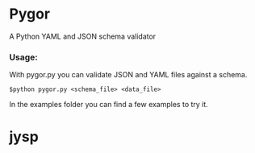 # Pygor

A Python YAML and JSON schema validator

### Usage:

With pygor.py you can validate JSON and YAML files against a schema.

`$python pygor.py <schema_file> <data_file>`
 
In the examples folder you can find a few examples to try it.
# jysp
